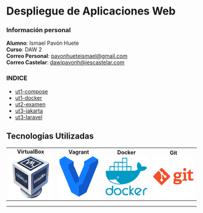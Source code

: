 # **Despliegue de Aplicaciones Web**

### Información personal
**Alumno**: Ismael Pavón Huete  
**Curso**: DAW 2  
**Correo Personal**: pavonhueteismael@gmail.com  
**Correo Castelar**: dawipavonh@iescastelar.com  

### INDICE
- [ut1-compose](./ut1-Compose/README.md)
- [ut1-docker](./ut1-Docker/README.MD)
- [ut2-examen](./ut2/examen/README.md)
- [ut3-jakarta](./ut3/jakartaEE/README.md)
- [ut3-laravel](./ut3/laravel/README.md)

## **Tecnologías Utilizadas**

<table>
    <tr>
        <td align="center"><strong>VirtualBox</strong><br><img src="datos_varios/img/virtualbox.png" alt="VirtualBox" width="120px"></td>
        <td align="center"><strong>Vagrant</strong><br><img src="datos_varios/img/vagrant.png" alt="Vagrant" width="120px"></td>
        <td align="center"><strong>Docker</strong><br><img src="datos_varios/img/docker.png" alt="Docker" width="120px"></td>
        <td align="center"><strong>Git</strong><br><img src="datos_varios/img/git.png" alt="Git" width="120px"></td>
    </tr>
</table>
<hr>


